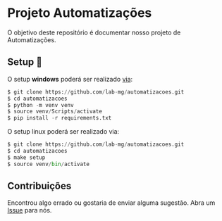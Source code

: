 Projeto Automatizações
===

O objetivo deste repositório é documentar nosso projeto de Automatizações.

## Setup :open_book:

O setup **windows** poderá ser realizado [via](google.com):

```Python
$ git clone https://github.com/lab-mg/automatizacoes.git
$ cd automatizacoes
$ python -m venv venv
$ source venv/Scripts/activate
$ pip install -r requirements.txt
```

O setup linux poderá ser realizado via:

```Python
$ git clone https://github.com/lab-mg/automatizacoes.git
$ cd automatizacoes
$ make setup
$ source venv/bin/activate
```

## Contribuições

Encontrou algo errado ou gostaria de enviar alguma sugestão.
Abra um [Issue](https://github.com/lab-mg/automatizacoes/issues) para nós.

